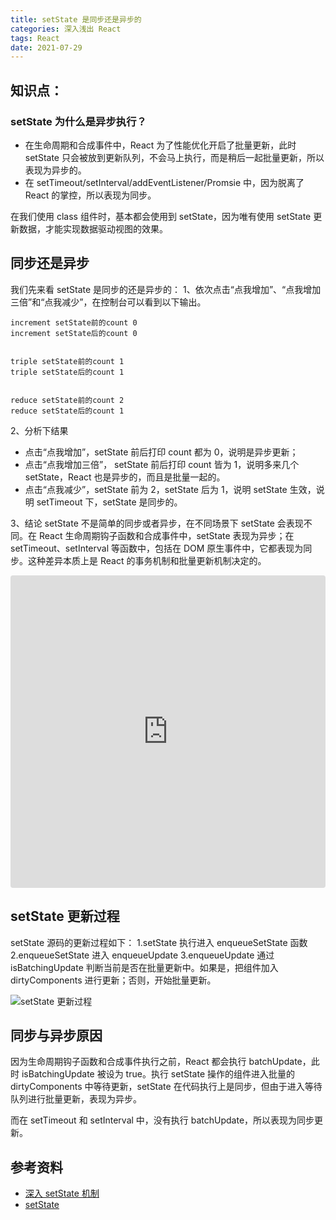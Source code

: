 ```yaml
---
title: setState 是同步还是异步的
categories: 深入浅出 React
tags: React
date: 2021-07-29
---
```


## 知识点：

### setState 为什么是异步执行？

- 在生命周期和合成事件中，React 为了性能优化开启了批量更新，此时 setState 只会被放到更新队列，不会马上执行，而是稍后一起批量更新，所以表现为异步的。
- 在 setTimeout/setInterval/addEventListener/Promsie 中，因为脱离了 React 的掌控，所以表现为同步。

在我们使用 class 组件时，基本都会使用到 setState，因为唯有使用 setState 更新数据，才能实现数据驱动视图的效果。

<!-- more -->

## 同步还是异步

我们先来看 setState 是同步的还是异步的：
1、依次点击“点我增加”、“点我增加三倍”和“点我减少”，在控制台可以看到以下输出。

```
increment setState前的count 0
increment setState后的count 0


triple setState前的count 1
triple setState后的count 1


reduce setState前的count 2
reduce setState后的count 1
```

2、分析下结果

- 点击“点我增加”，setState 前后打印 count 都为 0，说明是异步更新；
- 点击“点我增加三倍”， setState 前后打印 count 皆为 1，说明多来几个 setState，React 也是异步的，而且是批量一起的。
- 点击“点我减少”，setState 前为 2，setState 后为 1，说明 setState 生效，说明 setTimeout 下，setState 是同步的。

3、结论
setState 不是简单的同步或者异步，在不同场景下 setState 会表现不同。在 React 生命周期钩子函数和合成事件中，setState 表现为异步；在 setTimeout、setInterval 等函数中，包括在 DOM 原生事件中，它都表现为同步。这种差异本质上是 React 的事务机制和批量更新机制决定的。

<iframe src="https://codesandbox.io/embed/setstate-yz93g?fontsize=14&hidenavigation=1&theme=dark"
     style="width:100%; height:500px; border:0; border-radius: 4px; overflow:hidden;"
     title="setState"
     allow="accelerometer; ambient-light-sensor; camera; encrypted-media; geolocation; gyroscope; hid; microphone; midi; payment; usb; vr; xr-spatial-tracking"
     sandbox="allow-forms allow-modals allow-popups allow-presentation allow-same-origin allow-scripts"
   ></iframe>

## setState 更新过程

setState 源码的更新过程如下：
1.setState 执行进入 enqueueSetState 函数
2.enqueueSetState 进入 enqueueUpdate
3.enqueueUpdate 通过 isBatchingUpdate 判断当前是否在批量更新中。如果是，把组件加入 dirtyComponents 进行更新；否则，开始批量更新。

![setState 更新过程](./setState.png)

## 同步与异步原因

因为生命周期钩子函数和合成事件执行之前，React 都会执行 batchUpdate，此时 isBatchingUpdate 被设为 true。执行 setState 操作的组件进入批量的 dirtyComponents 中等待更新，setState 在代码执行上是同步，但由于进入等待队列进行批量更新，表现为异步。

而在 setTimeout 和 setInterval 中，没有执行 batchUpdate，所以表现为同步更新。

## 参考资料

- [深入 setState 机制](https://github.com/sisterAn/blog/issues/26)
- [setState](https://github.com/QiQi57/react-setstate)

